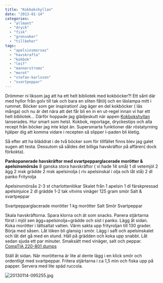 ```yaml
---
title: "Kokbokshyllan"
date: "2013-01-14"
categories: 
  - "allmant"
  - "dryck"
  - "fisk"
  - "gronsaker"
  - "tillbehor"
tags: 
  - "apelsinsmorsas"
  - "havskrafta"
  - "kokbok"
  - "leif"
  - "mannerstroms"
  - "morot"
  - "stefan-karlsson"
  - "svartpeppar"
---
```


Drömmer ni liksom jag att ha ett helt bibliotek med kokböcker?! Ett sånt där med hyllor från golv till tak och bara en sliten fåtölj och en läslampa mitt i rummet. Böcker som ger inspiration! Jag äger en del kokböcker ( läs många) och nu är det nära att det får bli en in en ut-regel innan vi har ett helt bibliotek... Därför hoppade jag glädjeskutt när appen [Kokbokshyllan](http://kokbokshyllan.se/) lanserades. Hur smart som helst. Kokbok, reportage, dryckestips och alla recept från böcker jag inte köpt än. Supersmarta funktioner där röstatyrning hjälper dig att komma vidare i recepten så slipper I-paden bli kletig.

Så efter att ha bläddrat i de två böcker som för tillfället finns blev jag galet sugen att testa. Dessutom så såldes det billiga havskräftor på affären( dock förkokta).

**Pankopanerade havskräftor med svartpepparglacerade morötter & apelsinsmörsås** 8 ganska stora havskräftor ( vi hade 14 små) 1 dl vetemjöl 2 ägg 2 msk grädde 2 msk apelsinolja ( riv apelsinskal i olja och låt stå) 2 dl panko Frityrolja

Apelsinsmörsås 2-3 st charlottenlökar Skalet från 1 apelsin 1 dl färskpressad apelsinjuice 2 dl grädde 1-2 tak vitvins vinäger 125 gram smör Salt & svartpeppar

Svartpepparglacerade morötter 1 kg morötter Salt Smör Svartpeppar

Skala havskräftorna. Spara klorna och ät som snacks. Panera stjärtarna först i mjöl sen ägg+apelsinolja+grädde och sist i panko. Lägg åt sidan. Koka morötter i lättsaltat vatten. Värm sakta upp frityroljan till 130 grader. Börja med såsen. Låt löken bli glansig i smör. Lägg i saft och apelsinskalet och låt det gå med en stund. Häll på grädden och koka upp snabbt. Låt sedan sjuda ett par minuter. Smaksätt med vinäger, salt och peppar. [CompTIA 220-801 dumps](http://www.itcertworld.com/220-801.html)

Ställ åt sidan. När morötterna är lite al dente lägg i en klick smör och ordentligt med svartpeppar. Fritera stjärtarna i ca 1,5 min och fiska upp på papper. Servera med lite späd ruccola.

  
  
![20130114-095255.jpg](/static/img/20130114-0952551.jpg)
